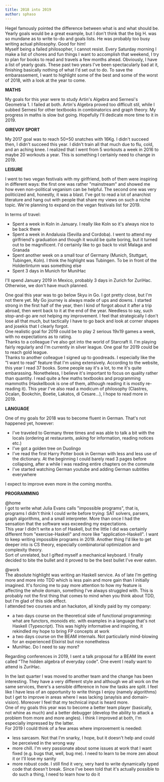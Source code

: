 ```yaml
---
title: 2018 into 2019
author: sphaso
---
```


Hegel famously pointed the difference between what is and what should be. Yearly goals would be a great example, but I don't think that the big H. was so mundane as to write to-do and goals lists. He was probably too busy writing actual philosophy. Good for him!    
Myself being a failed philosopher, I cannot resist. Every Saturday morning I make a list of chores and fun things I want to accomplish that weekend, I try to plan for books to read and travels a few months ahead. Obviously, I have a list of yearly goals. These past two years I've been spectacularly bad at it, finishing basically nothing of what I'd set out to do. To save the embarassement, I want to highlight some of the best and some of the worst of 2018, with a look at the year to come.

__MATHS__

My goals for this year were to study Artin's Algebra and Sernesi's Geometria 1. I failed at both. Artin's Algebra proved too difficult stil, while I subbed Sernesi for other textbooks in combinatorics and graph theory. My progress in maths is slow but going. Hopefully I'll dedicate more time to it in 2019.   

__GIREVOY SPORT__

My 2017 goal was to reach 50+50 snatches with 16Kg. I didn't succeed then, I didn't succeed this year. I didn't train all that much due to flu, cold, and an aching knee. I realized that I went from 5 workouts a week in 2016 to maybe 20 workouts a year. This is something I certainly need to change in 2019.

__LEISURE__

I went to two vegan festivals with my girlfriend, both of them were inspiring in different ways: the first one was rather "mainstream" and showed me how even non-political veganism can be helpful. The second one was very politicized and, honestly, it was a blast. I've got to read a lot of anarchist literature and hang out with people that share my views on such a niche topic. We're planning to expand on the vegan festivals list for 2019.    

In terms of travel:    
- Spent a week in Koln in January. I really like Koln so it's always nice to be back there    
- Spent a week in Andalusia (Sevilla and Cordoba). I went to attend my girlfriend's graduation and though it would be quite boring, but it turned out to be magnificent. I'd certainly like to go back to visit Malaga and Granada    
- Spent another week on a small tour of Germany (Munich, Stuttgart, Tubingen, Koln). I think the highlight was Tubingen. To be in front of the Holderlinturm was something else    
- Spent 3 days in Munich for MuniHac    

I'll spend January 2019 in Mexico, probably 3 days in Zurich for ZuriHac. Otherwise, we don't have much planned.    

One goal this year was to go below 5kyu in Go. I got pretty close, but I'm not there yet. My Go journey is always made of ups and downs. I started strong in the first half of the year, then I kind of forgot about it after a trip abroad, then went back to it at the end of the year. Needless to say, such stop-and-go are not helping my improvement. I feel that strategically I don't lose all that much, but tactically I have to go back and look at corner shapes and josekis that I clearly forgot.    
One realistic goal for 2019 could be to play 2 serious 19x19 games a week, with no expectations as to rating.    
Thanks to a colleague I've also got into the world of Starcraft II. I'm playing fairly regularly and I'm currently in silver league. One goal for 2019 could be to reach gold league.    
Thanks to another colleague I signed up to goodreads. I especially like the "I want to read" feature that I'm using extensively. According to the website, this year I read 37 books. Some people say it's a lot, to me it's quite embarassing. Nonetheless, I believe it's important to focus on quality rather than quantity. I read quite a few maths textbooks and programming mammoths (Haskellbook is one of them, although reading it is mostly re-reading it). This year I've also read a modicum of philosophy (Clastres, Ocalan, Bookchin, Boetie, Lakatos, di Cesare...), I hope to read more in 2019.    

__LANGUAGE__

One of my goals for 2018 was to become fluent in German. That's not happened yet, however:    
- I've traveled to Germany three times and was able to talk a bit with the locals (ordering at restaurants, asking for information, reading notices etc.)    
- I've got a golden tree on Duolingo    
- I've read the first Harry Potter book in German with less and less use of the dictionary. At the beginning I could barely read 3 pages before collapsing, after a while I was reading entire chapters on the commute    
- I've started watching German youtube and adding German subtitles everywhere    

I expect to improve even more in the coming months.

__PROGRAMMING__

@home    
I got to write what Julia Evans calls "impossible programs", that is, programs I didn't think I could write before trying: SAT solvers, parsers, graph algorithms, and a small interpreter. More than once I had the sensation that the software was exceeding my expectations.    
This year I didn't write a ton of Haskell, but the little I did was certainly different from "exercise-Haskell" and more like "application-Haskell". I want to keep writing impossible programs in 2019.
Another thing I'd like to get deeper into is CS theory, especially combinatorial optimization and complexity theory.    
Sort of unrelated, but I gifted myself a mechanical keyboard. I finally decided to bite the bullet and it proved to be the best bullet I've ever eaten.    

@work    
The absolute highlight was writing an Haskell service. As of late I'm getting more and more into TDD which is less pain and more gain than I initially imagined. It's forcing me to pay more attention to how my feature is affecting the whole domain, something I've always struggled with. This is probably not the first thing that comes to mind when you think about TDD, but I'm glad of this side effect.    
I attended two courses and an hackaton, all kindly paid by my company:    
- a two days course on the theoretical side of functional programming: what are functors, monoids etc. with examples in a language that's not Haskell (Typescript). This was highly informative and inspiring, it rekindled my hope to bring FP concepts at work    
- a two days course on the BEAM internals. Not particularly mind-blowing for an experienced Elixirist but nice nonetheless    
- MuniHac. Do I need to say more?

Regarding conferences in 2019, I sent a talk proposal for a BEAM lite event called "The hidden algebra of everyday code". One event I really want to attend is ZuriHac.
    
In the last quarter I was moved to another team and the change has been interesting. They have a very different style and although we all work on the same services, there's a sensible difference in how the tasks are split. I feel like I have less of an opportunity to write things I enjoy (namely algorithms) but I get to improve in areas where I was lacking (anaylsis and domain-vision). Moreover I feel that my technical input is heard more.    
One of my goals this year was to become a better team player (basically, not whine as much) and a better debugger (develop the ability to attack a problem from more and more angles). I think I improved at both, I'm especially impressed by the latter.    
For 2019 I could think of a few areas where improvement is needed:    
- less sarcasm. Not that I'm snarky, I hope, but it doesn't help and could be perceived in the wrong way    
- more chill. I'm very passionate about some issues at work that I want fixed (e.g. bugs that, well, bug me). I need to learn to be more zen about it or I'll lose my sanity    
- more robust code. I still find it very, very hard to write dynamically typed code that doesn't break. Since I've been told that it's actually possible to do such a thing, I need to learn how to do it
